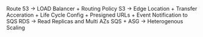 Route 53 -> LOAD Balancer +  Routing Policy
S3 -> Edge Location + Transfer Acceration + Life Cycle Config + Presigned URLs + Event Notification to SQS
RDS -> Read Replicas and Multi AZs
SQS + ASG -> Heterogenous Scaling